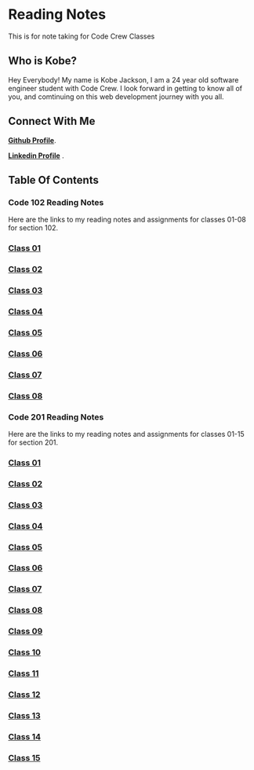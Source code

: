 # Reading Notes  

This is for note taking for Code Crew Classes  

## Who is Kobe?  

Hey Everybody! My name is Kobe Jackson, I am a 24 year old software engineer student with Code Crew. I look forward in getting to know all of you, and comtinuing on this web development journey with you all.  

## Connect With Me  

[**Github Profile**](/https://github.com/kobejackson98/).

[**Linkedin Profile**](/https://www.linkedin.com/in/kobejackson98/) .

## Table Of Contents

### Code 102 Reading Notes

Here are the links to my reading notes and assignments for classes 01-08 for section 102.

### [Class 01](/Reading-Notes/102/Class01) 
### [Class 02](/Reading-Notes/102/Class02)
### [Class 03](/Reading-Notes/102/Class03)
### [Class 04](/Reading-Notes/102/Class04)
### [Class 05](/Reading-Notes/102/Class05)
### [Class 06](/Reading-Notes/102/Class06)
### [Class 07](/Reading-Notes/102/Class07)
### [Class 08](/Reading-Notes/102/Class08)

### Code 201 Reading Notes

Here are the links to my reading notes and assignments for classes 01-15 for section 201.

### [Class 01](/Reading-Notes/201/Class01)
### [Class 02](/Reading-Notes/201/Class02)
### [Class 03](/Reading-Notes/201/Class03)
### [Class 04](/Reading-Notes/201/Class04)
### [Class 05](/Reading-Notes/201/Class05)
### [Class 06](/Reading-Notes/201/Class06)
### [Class 07](/Reading-Notes/201/Class07)
### [Class 08](/Reading-Notes/201/Class08)
### [Class 09](/Reading-Notes/201/Class09)
### [Class 10](/Reading-Notes/201/Class10)
### [Class 11](/Reading-Notes/201/Class11)
### [Class 12](/Reading-Notes/201/Class12)
### [Class 13](/Reading-Notes/201/Class13)
### [Class 14](/Reading-Notes/201/Class14)
### [Class 15](/Reading-Notes/201/Class15)

 

